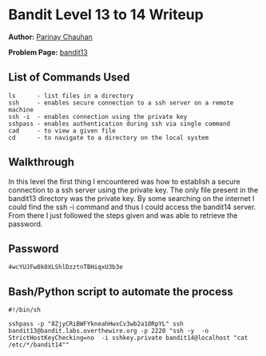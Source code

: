 # Bandit Level 13 to 14 Writeup

**Author:** [Parinay Chauhan](https://github.com/parinayc20/) 

**Problem Page:** [bandit13](https://overthewire.org/wargames/bandit/bandit14.html)

## List of Commands Used
```
ls      - list files in a directory
ssh     - enables secure connection to a ssh server on a remote machine
ssh -i  - enables connection using the private key
sshpass - enables authentication during ssh via single command
cad     - to view a given file
cd      - to navigate to a directory on the local system
```

## Walkthrough
In this level the first thing I encountered was how to establish a secure connection to a ssh server using the private key. The only file present in the bandit13 directory was the private key. By some searching on the internet I could find the ssh -i command and thus I could access the bandit14 server. From there I just followed the steps given and was able to retrieve the password.

## Password
`4wcYUJFw0k0XLShlDzztnTBHiqxU3b3e`

## Bash/Python script to automate the process
```
#!/bin/sh

sshpass -p "8ZjyCRiBWFYkneahHwxCv3wb2a1ORpYL" ssh  bandit13@bandit.labs.overthewire.org -p 2220 "ssh -y  -o StrictHostKeyChecking=no  -i sshkey.private bandit14@localhost "cat /etc/*/bandit14""
```
